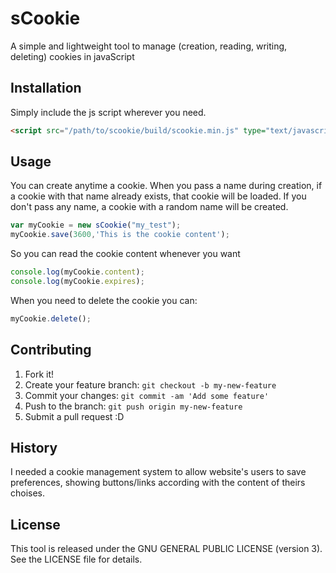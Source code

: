 # sCookie

A simple and lightweight tool to manage (creation, reading, writing, deleting) cookies in javaScript

## Installation

Simply include the js script wherever you need.
```html
<script src="/path/to/scookie/build/scookie.min.js" type="text/javascript"></script>
```

## Usage

You can create anytime a cookie.
When you pass a name during creation, if a cookie with that name already exists, that cookie will be loaded.
If you don't pass any name, a cookie with a random name will be created.

```javascript
var myCookie = new sCookie("my_test");
myCookie.save(3600,'This is the cookie content');
```

So you can read the cookie content whenever you want

```javascript
console.log(myCookie.content);
console.log(myCookie.expires);
```

When you need to delete the cookie you can:

```javascript
myCookie.delete();
```

## Contributing

1. Fork it!
2. Create your feature branch: `git checkout -b my-new-feature`
3. Commit your changes: `git commit -am 'Add some feature'`
4. Push to the branch: `git push origin my-new-feature`
5. Submit a pull request :D

## History

I needed a cookie management system to allow website's users to save preferences, showing buttons/links according with the content of theirs choises.

## License

This tool is released under the GNU GENERAL PUBLIC LICENSE (version 3).
See the LICENSE file for details.


